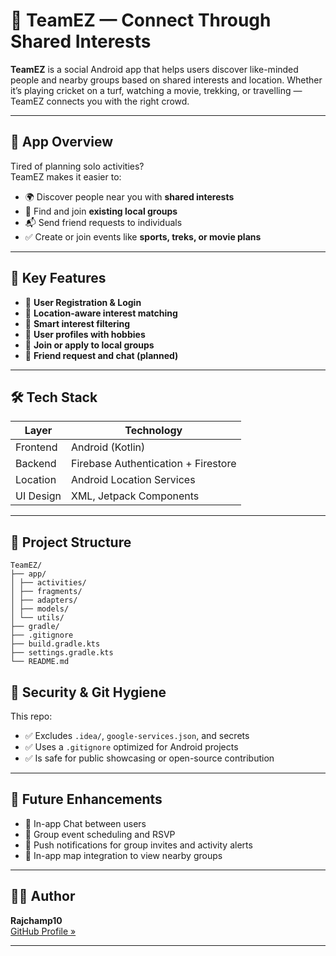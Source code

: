 # 🤝 TeamEZ — Connect Through Shared Interests

**TeamEZ** is a social Android app that helps users discover like-minded people and nearby groups based on shared interests and location. Whether it’s playing cricket on a turf, watching a movie, trekking, or travelling — TeamEZ connects you with the right crowd.

---

## 📱 App Overview

Tired of planning solo activities?  
TeamEZ makes it easier to:
- 🌍 Discover people near you with **shared interests**
- 👥 Find and join **existing local groups**
- 📬 Send friend requests to individuals
- ✅ Create or join events like **sports, treks, or movie plans**

---

## 🎯 Key Features

- 🔐 **User Registration & Login**
- 📍 **Location-aware interest matching**
- 🧠 **Smart interest filtering**
- 👤 **User profiles with hobbies**
- 👥 **Join or apply to local groups**
- 📨 **Friend request and chat (planned)**

---

## 🛠️ Tech Stack

| Layer       | Technology               |
|-------------|---------------------------|
| Frontend    | Android (Kotlin)         |
| Backend     | Firebase Authentication + Firestore |
| Location    | Android Location Services |
| UI Design   | XML, Jetpack Components   |

---

## 📂 Project Structure
```
TeamEZ/
├── app/
│ ├── activities/
│ ├── fragments/
│ ├── adapters/
│ ├── models/
│ └── utils/
├── gradle/
├── .gitignore
├── build.gradle.kts
├── settings.gradle.kts
└── README.md
```
## 🔐 Security & Git Hygiene

This repo:
- ✅ Excludes `.idea/`, `google-services.json`, and secrets
- ✅ Uses a `.gitignore` optimized for Android projects
- ✅ Is safe for public showcasing or open-source contribution

---

## 🚀 Future Enhancements

- 💬 In-app Chat between users
- 📆 Group event scheduling and RSVP
- 📢 Push notifications for group invites and activity alerts
- 🧭 In-app map integration to view nearby groups

---

## 👨‍💻 Author

**Rajchamp10**  
[GitHub Profile »](https://github.com/Rajchamp10)

---

